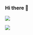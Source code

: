 ### Hi there 👋




<a href="https://www.instagram.com/wxxk._o/" target="_blank"><img src="https://img.shields.io/badge/wxxk-#000000?style=plastic&logo=Instagram&logoColor=#E4405F"/></a>



<a href="버튼을 눌렀을 때 이동할 링크" target="_blank">
<img src="https://img.shields.io/badge/
뱃지레이블-배경색
?style=뱃지모양
&logo=로고
&logoColor=로고색상"/>
</a>





<!--
**ugiugi0823/ugiugi0823** is a ✨ _special_ ✨ repository because its `README.md` (this file) appears on your GitHub profile.

<a href="https://www.instagram.com/wxxk._o/" target="_blank"><img src="https://img.shields.io/badge/?style=plastic&logo=appveyor&logoColor=#E4405F"/></a>

- 🔭 I’m currently working on ...
- 🌱 I’m currently learning ...
- 👯 I’m looking to collaborate on ...
- 🤔 I’m looking for help with ...
- 💬 Ask me about ...
- 📫 How to reach me: ...
- 😄 Pronouns: ...
- ⚡ Fun fact: ...
-->
